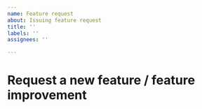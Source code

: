 ```yaml
---
name: Feature request
about: Issuing feature request
title: ''
labels: ''
assignees: ''

---
```

# Request a new feature / feature improvement
